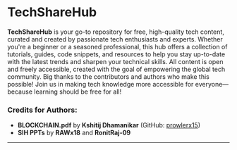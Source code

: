 # **TechShareHub**

**TechShareHub** is your go-to repository for free, high-quality tech content, curated and created by passionate tech enthusiasts and experts. Whether you're a beginner or a seasoned professional, this hub offers a collection of tutorials, guides, code snippets, and resources to help you stay up-to-date with the latest trends and sharpen your technical skills. All content is open and freely accessible, created with the goal of empowering the global tech community. Big thanks to the contributors and authors who make this possible! Join us in making tech knowledge more accessible for everyone—because learning should be free for all!

### **Credits for Authors:**

- **BLOCKCHAIN.pdf** by **Kshitij Dhamanikar** (GitHub: [prowlerx15](https://github.com/prowlerx15))
- **SIH PPTs** by **RAWx18** and **RonitRaj-09**

---
